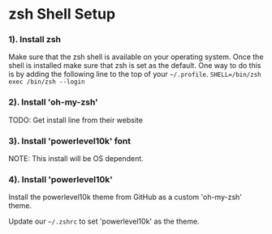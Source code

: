 # zsh Shell Setup

### 1). Install zsh
Make sure that the zsh shell is available on your operating system. Once the shell is installed make
sure that zsh is set as the default. One way to do this is by adding the following line to the top
of your `~/.profile`.
```SHELL=/bin/zsh exec /bin/zsh --login```

### 2). Install 'oh-my-zsh'
TODO: Get install line from their website

### 3). Install 'powerlevel10k' font
NOTE: This install will be OS dependent. 

### 4). Install 'powerlevel10k' 
Install the powerlevel10k theme from GitHub as a custom 'oh-my-zsh' theme.

Update our `~/.zshrc` to set 'powerlevel10k' as the theme. 

